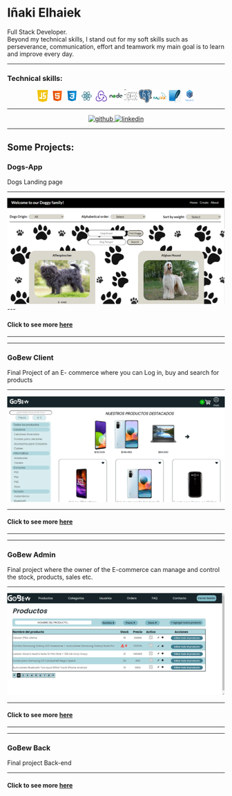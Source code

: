 ﻿# Iñaki Elhaiek
<p> 
  Full Stack Developer. <br>
  Beyond my technical skills, I stand out for my soft skills such as perseverance, communication, effort and teamwork my main goal is to learn and improve every day.
</p>

---

### Technical skills:  
<p align="center">
  <img src="./assets/javascript.svg" width="30" height="30"  align="center"/>
  <img src="./assets/html.svg" width="30" height="30" align="center"/>
  <img src="./assets/css.svg" width="30" height="30" align="center"/>
  <img src="./assets/react.svg" width="30" height="30" align="center"/>
  <img src="./assets/redux.svg" width="30" height="30" align="center"/>
  <img src="./assets/node.svg" width="30" height="30" align="center"/>
  <img src="./assets/express.svg" width="30" height="30" align="center"/>
  <img src="./assets/Postgres.svg.png" width="30" height="30" align="center"/>
  <img src="./assets/mysql.svg" width="30" height="30" align="center"/>
  <img src="./assets/SQLite.jpg" width="30" height="30" align="center"/>
  <img src="./assets/sequel.png" width="30" height="30" align="center"/>
</p>  

---  


<p align="center">
    <a href="https://github.com/inakielha">
      <img src='https://cdn.jsdelivr.net/npm/simple-icons@3.0.1/icons/github.svg' alt='github' height='40'>
    </a>
    <a href= "https://www.linkedin.com/in/i%C3%B1aki-elhaiek/">
      <img src='https://cdn.jsdelivr.net/npm/simple-icons@3.0.1/icons/linkedin.svg' alt='linkedin' height='40'>
    </a>
</p>

---  

## Some Projects:

### Dogs-App 
Dogs Landing page

---
<img alt="" src="https://github.com/inakielha/PI-DOGS/blob/main/preview.png" />
---

#### Click to see more [here](https://practice-proyect-dogs-mazsoh4hz-inakielhaiek-gmailcom.vercel.app//)

---  
---  

### GoBew Client
Final Project of an E- commerce where you can Log in, buy and search for products

---  

[<img alt="" src="https://github.com/inakielha/GoBewFront/blob/dev/preview.png" />](https://github.com/inakielha/GoBewFront)

---  

#### Click to see more [here](https://gobeworiginal.netlify.app/)  

---  
---  

### GoBew Admin
Final project where the owner of the E-commerce can manage and control the stock, products, sales etc.

---  

[<img alt="" src="https://github.com/inakielha/GoBewAdmin/blob/dev/gobewadmin/Captura%20de%20pantalla%20(16).png" />](https://github.com/inakielha/GoBewAdmin)

---

#### Click to see more [here](https://gobeworiginaladmin.netlify.app/login)  

---
---

### GoBew Back
Final project Back-end

---  

#### Click to see more [here](https://github.com/inakielha/GoBewBack)  
